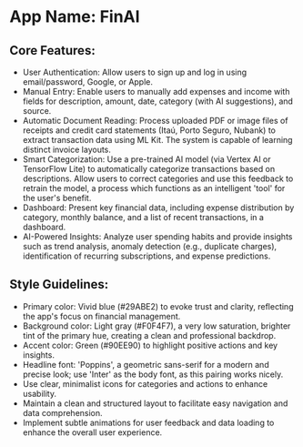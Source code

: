# **App Name**: FinAI

## Core Features:

- User Authentication: Allow users to sign up and log in using email/password, Google, or Apple.
- Manual Entry: Enable users to manually add expenses and income with fields for description, amount, date, category (with AI suggestions), and source.
- Automatic Document Reading: Process uploaded PDF or image files of receipts and credit card statements (Itaú, Porto Seguro, Nubank) to extract transaction data using ML Kit. The system is capable of learning distinct invoice layouts.
- Smart Categorization: Use a pre-trained AI model (via Vertex AI or TensorFlow Lite) to automatically categorize transactions based on descriptions. Allow users to correct categories and use this feedback to retrain the model, a process which functions as an intelligent 'tool' for the user's benefit.
- Dashboard: Present key financial data, including expense distribution by category, monthly balance, and a list of recent transactions, in a dashboard.
- AI-Powered Insights: Analyze user spending habits and provide insights such as trend analysis, anomaly detection (e.g., duplicate charges), identification of recurring subscriptions, and expense predictions.

## Style Guidelines:

- Primary color: Vivid blue (#29ABE2) to evoke trust and clarity, reflecting the app's focus on financial management.
- Background color: Light gray (#F0F4F7), a very low saturation, brighter tint of the primary hue, creating a clean and professional backdrop.
- Accent color: Green (#90EE90) to highlight positive actions and key insights.
- Headline font: 'Poppins', a geometric sans-serif for a modern and precise look; use 'Inter' as the body font, as this pairing works nicely.
- Use clear, minimalist icons for categories and actions to enhance usability.
- Maintain a clean and structured layout to facilitate easy navigation and data comprehension.
- Implement subtle animations for user feedback and data loading to enhance the overall user experience.